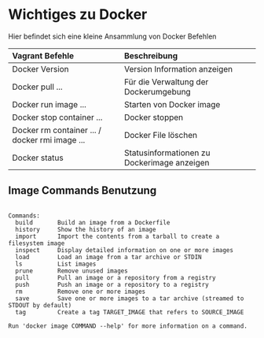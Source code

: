 # Wichtiges zu Docker

Hier befindet sich eine kleine Ansammlung von Docker Befehlen

| Vagrant Befehle        |Beschreibung                      |
| :--------------------  | :-----------                    |
| Docker Version          | Version Information anzeigen        |                        
| Docker pull ...        | Für die Verwaltung der Dockerumgebung        |
| Docker run image ...         | Starten von Docker image        |
| Docker stop container ...         | Docker stoppen        |
| Docker rm container ... / docker rmi image ...         | Docker File löschen        |
| Docker status         | Statusinformationen zu Dockerimage anzeigen        |


## Image Commands Benutzung

``` 

Commands:
  build       Build an image from a Dockerfile
  history     Show the history of an image
  import      Import the contents from a tarball to create a filesystem image
  inspect     Display detailed information on one or more images
  load        Load an image from a tar archive or STDIN
  ls          List images
  prune       Remove unused images
  pull        Pull an image or a repository from a registry
  push        Push an image or a repository to a registry
  rm          Remove one or more images
  save        Save one or more images to a tar archive (streamed to STDOUT by default)
  tag         Create a tag TARGET_IMAGE that refers to SOURCE_IMAGE

Run 'docker image COMMAND --help' for more information on a command.
``` 